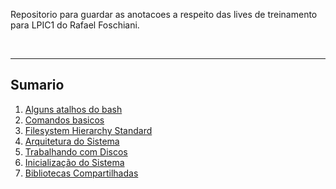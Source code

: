 Repositorio para guardar as anotacoes a respeito das lives de treinamento para LPIC1 do Rafael Foschiani.


<br>

----

## Sumario
1. [Alguns atalhos do bash ](./Atalhos%20Bash.md)
2. [Comandos basicos](./Comandos%20Basicos.md)
3. [Filesystem Hierarchy Standard](./FHS.md)
4. [Arquitetura do Sistema](./Arquitetura%20do%20Sistema.md)
5. [Trabalhando com Discos](./Trabalhando%20com%20Discos.md)
6. [Inicialização do Sistema](./Inicializacao%20do%20Sistema.md)
7. [Bibliotecas Compartilhadas](./Bibliotecas%20Compartilhadas.md)
